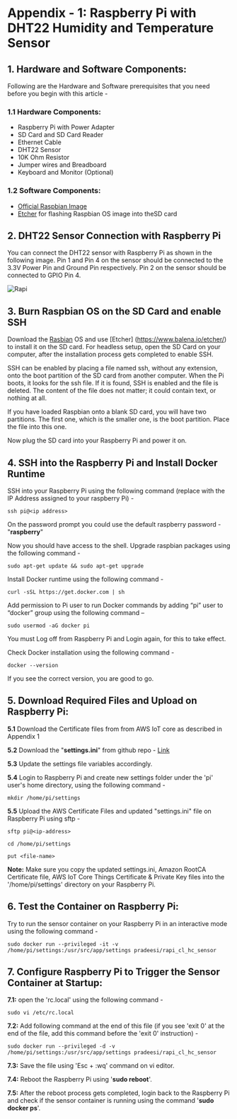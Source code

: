 # Appendix - 1: Raspberry Pi with DHT22 Humidity and Temperature Sensor


## 1. Hardware and Software Components:
Following are the Hardware and Software prerequisites that you need before you begin with this article - 

### 1.1 Hardware Components:
* Raspberry Pi with Power Adapter
* SD Card and SD Card Reader
* Ethernet Cable
* DHT22 Sensor
* 10K Ohm Resistor
* Jumper wires and Breadboard
* Keyboard and Monitor (Optional)

### 1.2 Software Components:
* [Official Raspbian Image](https://www.raspberrypi.org/downloads/raspbian/)
* [Etcher](https://www.balena.io/etcher/) for flashing Raspbian OS image into theSD card

## 2. DHT22 Sensor Connection with Raspberry Pi
You can connect the DHT22 sensor with Raspberry Pi as shown in the following image. Pin 1 and Pin 4 on the sensor should be connected to the 3.3V Power Pin and Ground Pin respectively. Pin 2 on the sensor should be connected to GPIO Pin 4.

![Rapi](https://raw.githubusercontent.com/pradeesi/HybridCloudApp/master/HybridCloudApp/Documentation/images/Rapi_sensor_connection.png)

## 3. Burn Raspbian OS on the SD Card and enable SSH
Download the [Rasbian](https://www.raspberrypi.org/downloads/raspbian/) OS and use [Etcher] (https://www.balena.io/etcher/) to install it on the SD card. For headless setup, open the SD Card on your computer, after the installation process gets completed to enable SSH.

SSH can be enabled by placing a file named ssh, without any extension, onto the boot partition of the SD card from another computer. When the Pi boots, it looks for the ssh file. If it is found, SSH is enabled and the file is deleted. The content of the file does not matter; it could contain text, or nothing at all.

If you have loaded Raspbian onto a blank SD card, you will have two partitions. The first one, which is the smaller one, is the boot partition. Place the file into this one.

Now plug the SD card into your Raspberry Pi and power it on.

## 4. SSH into the Raspberry Pi and Install Docker Runtime
SSH into your Raspberry Pi using the following command (replace <ip-address> with the IP Address assigned to your raspberry Pi) -

	ssh pi@<ip address>
	
On the password prompt you could use the default raspberry password - "**raspberry**"

Now you should have access to the shell. Upgrade raspbian packages using the following command - 

	sudo apt-get update && sudo apt-get upgrade
	
Install Docker runtime using the following command -

	curl -sSL https://get.docker.com | sh
	
Add permission to Pi user to run Docker commands by adding “pi” user to “docker” group using the following command –

	sudo usermod -aG docker pi
	
You must Log off from Raspberry Pi and Login again, for this to take effect.

Check Docker installation using the following command -

	docker --version

If you see the correct version, you are good to go.

## 5. Download Required Files and Upload on Raspberry Pi:

**5.1** Download the Certificate files from from AWS IoT core as described in Appendix 1

**5.2** Download the "**settings.ini**" from github repo - [Link](https://github.com/pradeesi/HybridCloudApp/blob/master/HybridCloudApp/RaspberryPi/settings.ini)

**5.3** Update the settings file variables accordingly.

**5.4** Login to Raspberry Pi and create new settings folder under the 'pi' user's home directory, using the following command - 

	mkdir /home/pi/settings
	
**5.5** Upload the AWS Certificate Files and updated "settings.ini" file on Raspberry Pi using sftp -

	sftp pi@<ip-address>

	cd /home/pi/settings

	put <file-name>
	
**Note:** Make sure you copy the updated settings.ini, Amazon RootCA Certificate file, AWS IoT Core Things Certificate & Private Key files into the '/home/pi/settings' directory on your Raspberry Pi.

## 6. Test the Container on Raspberry Pi:

Try to run the sensor container on your Raspberry Pi in an interactive mode using the following command - 

	sudo docker run --privileged -it -v /home/pi/settings:/usr/src/app/settings pradeesi/rapi_cl_hc_sensor


## 7. Configure Raspberry Pi to Trigger the Sensor Container at Startup:
**7.1:** open the 'rc.local' using the following command -

	sudo vi /etc/rc.local
	
**7.2:** Add following command at the end of this file (if you see 'exit 0' at the end of the file, add this command before the 'exit 0' instruction) - 

	sudo docker run --privileged -d -v /home/pi/settings:/usr/src/app/settings pradeesi/rapi_cl_hc_sensor
	
**7.3:** Save the file using 'Esc + :wq' command on vi editor.

**7.4:** Reboot the Raspberry Pi using '**sudo reboot**'. 

**7.5:** After the reboot process gets completed, login back to the Raspberry Pi and check if the sensor container is running using the command '**sudo docker ps**'.








